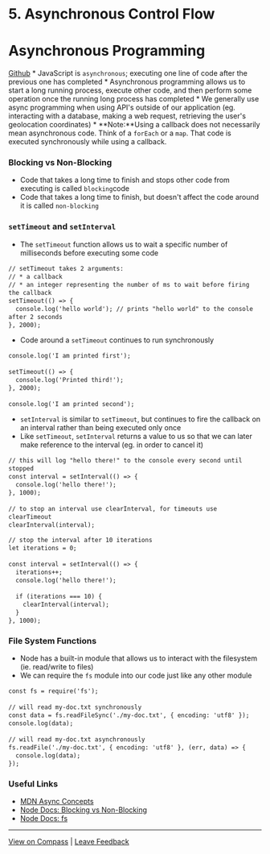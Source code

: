 # 5. Asynchronous Control Flow

# Asynchronous Programming

[Github](https://mandrillapp.com/track/click/30244704/github.com?p=eyJzIjoiMllqdDNCZmhsdlc2OEh2Qk1KMTBCSnFnTF9JIiwidiI6MSwicCI6IntcInVcIjozMDI0NDcwNCxcInZcIjoxLFwidXJsXCI6XCJodHRwczpcXFwvXFxcL2dpdGh1Yi5jb21cXFwvc2VuaG9yZ29tZXNcXFwvbGVjdHVyZXMtZmxleC1qdW5lLTEyLWV2ZVxcXC90cmVlXFxcL21haW5cXFwvbTF3MDRcXFwvQXN5bmNDb250cm9sRmxvd0xlY1wiLFwiaWRcIjpcImM1ZGQwMzE0OTcyNDRmZGRhMjM1ZTY0ZWI4MTI2YTI1XCIsXCJ1cmxfaWRzXCI6W1wiMTlkZDU1ODhiNGFmNDM2Yjk3YjJkMWRlOGY2OGI4MTE5ODI3YzRmZVwiXX0ifQ) * JavaScript is `asynchronous`; executing one line of code after the previous one has completed * Asynchronous programming allows us to start a long running process, execute other code, and then perform some operation once the running long process has completed * We generally use async programming when using API's outside of our application (eg. interacting with a database, making a web request, retrieving the user's geolocation coordinates) * **Note:**Using a callback does not necessarily mean asynchronous code. Think of a `forEach` or a `map`. That code is executed synchronously while using a callback.

### Blocking vs Non-Blocking

- Code that takes a long time to finish and stops other code from executing is called `blocking`code
- Code that takes a long time to finish, but doesn't affect the code around it is called `non-blocking`

### `setTimeout` and `setInterval`

- The `setTimeout` function allows us to wait a specific number of milliseconds before executing some code

```other
// setTimeout takes 2 arguments:
// * a callback
// * an integer representing the number of ms to wait before firing the callback
setTimeout(() => {
  console.log('hello world'); // prints "hello world" to the console after 2 seconds
}, 2000);
```

- Code around a `setTimeout` continues to run synchronously

```other
console.log('I am printed first');

setTimeout(() => {
  console.log('Printed third!');
}, 2000);

console.log('I am printed second');
```

- `setInterval` is similar to `setTimeout`, but continues to fire the callback on an interval rather than being executed only once
- Like `setTimeout`, `setInterval` returns a value to us so that we can later make reference to the interval (eg. in order to cancel it)

```other
// this will log "hello there!" to the console every second until stopped
const interval = setInterval(() => {
  console.log('hello there!');
}, 1000);

// to stop an interval use clearInterval, for timeouts use clearTimeout
clearInterval(interval);
```

```other
// stop the interval after 10 iterations
let iterations = 0;

const interval = setInterval(() => {
  iterations++;
  console.log('hello there!');

  if (iterations === 10) {
    clearInterval(interval);
  }
}, 1000);
```

### File System Functions

- Node has a built-in module that allows us to interact with the filesystem (ie. read/write to files)
- We can require the `fs` module into our code just like any other module

```other
const fs = require('fs');

// will read my-doc.txt synchronously
const data = fs.readFileSync('./my-doc.txt', { encoding: 'utf8' });
console.log(data);

// will read my-doc.txt asynchronously
fs.readFile('./my-doc.txt', { encoding: 'utf8' }, (err, data) => {
  console.log(data);
});
```

### Useful Links

- [MDN Async Concepts](https://mandrillapp.com/track/click/30244704/developer.mozilla.org?p=eyJzIjoiTnhFdjdoZ1prd3gtZkFxOGN6TmRpT19mZjlFIiwidiI6MSwicCI6IntcInVcIjozMDI0NDcwNCxcInZcIjoxLFwidXJsXCI6XCJodHRwczpcXFwvXFxcL2RldmVsb3Blci5tb3ppbGxhLm9yZ1xcXC9lbi1VU1xcXC9kb2NzXFxcL0xlYXJuXFxcL0phdmFTY3JpcHRcXFwvQXN5bmNocm9ub3VzXFxcL0NvbmNlcHRzXCIsXCJpZFwiOlwiYzVkZDAzMTQ5NzI0NGZkZGEyMzVlNjRlYjgxMjZhMjVcIixcInVybF9pZHNcIjpbXCJhMzllOWJhMTczMjFkYTk3OWYyZGYxMGRhZjNlN2JiZDFlNWIzMjhiXCJdfSJ9)
- [Node Docs: Blocking vs Non-Blocking](https://mandrillapp.com/track/click/30244704/nodejs.org?p=eyJzIjoiX19XMmhDeWxya1N1SnlTakk0QmhUOTFuY1o4IiwidiI6MSwicCI6IntcInVcIjozMDI0NDcwNCxcInZcIjoxLFwidXJsXCI6XCJodHRwczpcXFwvXFxcL25vZGVqcy5vcmdcXFwvZW5cXFwvZG9jc1xcXC9ndWlkZXNcXFwvYmxvY2tpbmctdnMtbm9uLWJsb2NraW5nXFxcL1wiLFwiaWRcIjpcImM1ZGQwMzE0OTcyNDRmZGRhMjM1ZTY0ZWI4MTI2YTI1XCIsXCJ1cmxfaWRzXCI6W1wiOTMzYjFlOGI3OWJlMTk4NTY0MmNmN2RhZTJiZDFhOTk0MTMxODlkOVwiXX0ifQ)
- [Node Docs: fs](https://mandrillapp.com/track/click/30244704/nodejs.org?p=eyJzIjoiY0d4Q2N1amY3Nm4xRktvSnhLRzVXcTd5MDlVIiwidiI6MSwicCI6IntcInVcIjozMDI0NDcwNCxcInZcIjoxLFwidXJsXCI6XCJodHRwczpcXFwvXFxcL25vZGVqcy5vcmdcXFwvYXBpXFxcL2ZzLmh0bWxcIixcImlkXCI6XCJjNWRkMDMxNDk3MjQ0ZmRkYTIzNWU2NGViODEyNmEyNVwiLFwidXJsX2lkc1wiOltcIjFjYWYzODQzMDIxYTExMjZhM2ExZDBlMWVkNDlkNzU3MmFiNDZiOGVcIl19In0)

---

[View on Compass](https://mandrillapp.com/track/click/30244704/flex-web.compass.lighthouselabs.ca?p=eyJzIjoialhsel9YYzlYVHNFb19VY3hLdGk3TERFQWZRIiwidiI6MSwicCI6IntcInVcIjozMDI0NDcwNCxcInZcIjoxLFwidXJsXCI6XCJodHRwOlxcXC9cXFwvZmxleC13ZWIuY29tcGFzcy5saWdodGhvdXNlbGFicy5jYVxcXC9hY3Rpdml0aWVzXFxcLzM4NFxcXC9sZWN0dXJlc1xcXC84NzFcIixcImlkXCI6XCJjNWRkMDMxNDk3MjQ0ZmRkYTIzNWU2NGViODEyNmEyNVwiLFwidXJsX2lkc1wiOltcImZiYWM3MTQ2MWU0ZDE3NDcyNjAwYWE3NWUxNmYwM2Y0NThjN2JkZmZcIl19In0) | [Leave Feedback](https://mandrillapp.com/track/click/30244704/flex-web.compass.lighthouselabs.ca?p=eyJzIjoiVUxLNDVoYm54SVJYcGM4SkFILUZVV1B1d2pVIiwidiI6MSwicCI6IntcInVcIjozMDI0NDcwNCxcInZcIjoxLFwidXJsXCI6XCJodHRwOlxcXC9cXFwvZmxleC13ZWIuY29tcGFzcy5saWdodGhvdXNlbGFicy5jYVxcXC9mZWVkYmFja3NcIixcImlkXCI6XCJjNWRkMDMxNDk3MjQ0ZmRkYTIzNWU2NGViODEyNmEyNVwiLFwidXJsX2lkc1wiOltcImY2MmI4ZGI4YWE0MmQxYTYxNDI0M2M0ZjYwNDg4M2ZiOGVmYjYzOTBcIl19In0)

![open.gif](5.%20Asynchronous%20Control%20Flow.assets/open.gif)

